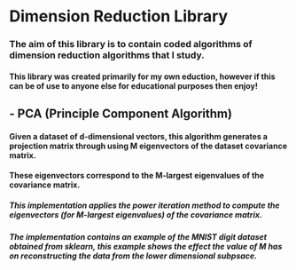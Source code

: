 # Dimension Reduction Library
### The aim of this library is to contain coded algorithms of dimension reduction algorithms that I study.
#### This library was created primarily for my own eduction, however if this can be of use to anyone else for educational purposes then enjoy!

## - PCA (Principle Component Algorithm)
#### Given a dataset of d-dimensional vectors, this algorithm generates a projection matrix through using M eigenvectors of the dataset covariance matrix.
#### These eigenvectors correspond to the M-largest eigenvalues of the covariance matrix.

##### This implementation applies the power iteration method to compute the eigenvectors (for M-largest eigenvalues) of the covariance matrix.
##### The implementation contains an example of the MNIST digit dataset obtained from sklearn, this example shows the effect the value of M has on reconstructing the data from the lower dimensional subpsace. 